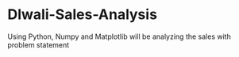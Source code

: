 # DIwali-Sales-Analysis
Using Python, Numpy and Matplotlib will be analyzing the sales with problem statement
